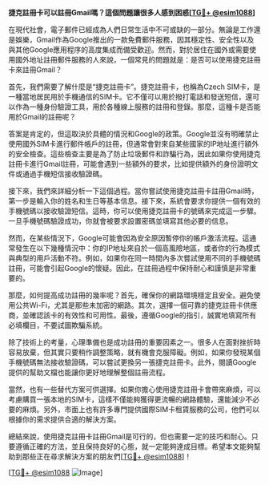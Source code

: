 **捷克註冊卡可以註冊Gmail嗎？這個問題讓很多人感到困惑[[TG💪+ @esim1088](https://t.me/s/esim1088)]**

在現代社會，電子郵件已經成為人們日常生活中不可或缺的一部分。無論是工作還是娛樂，Gmail作為Google推出的一款免費郵件服務，因其穩定性、安全性以及與其他Google應用程序的高度集成而備受歡迎。然而，對於居住在國外或需要使用國外地址註冊郵件服務的人來說，一個常見的問題就是：是否可以使用捷克註冊卡來註冊Gmail？

首先，我們需要了解什麼是“捷克註冊卡”。捷克註冊卡，也稱為Czech SIM卡，是一種當地居民用於手機通信的SIM卡。它不僅可以用於撥打電話和發送短信，還可以作為一種身份驗證工具，用於各種線上服務的註冊和登錄。那麼，這種卡是否能用於Gmail的註冊呢？

答案是肯定的，但這取決於具體的情況和Google的政策。Google並沒有明確禁止使用國外SIM卡進行郵件帳戶的註冊，但通常會對來自某些國家的IP地址進行額外的安全檢查。這些檢查主要是為了防止垃圾郵件和詐騙行為，因此如果你使用捷克註冊卡進行Gmail註冊，可能會遇到一些額外的要求，比如提供額外的身份證明文件或通過手機短信接收驗證碼。

接下來，我們來詳細分析一下這個過程。當你嘗試使用捷克註冊卡註冊Gmail時，第一步是輸入你的姓名和生日等基本信息。接下來，系統會要求你提供一個有效的手機號碼以接收驗證短信。這時，你可以使用捷克註冊卡的號碼來完成這一步驟。一旦手機號碼驗證成功，你就會被要求設置密碼並填寫其他必要的信息。

然而，在某些情況下，Google可能會因為安全原因暫停你的帳戶激活流程。這通常發生在以下幾種情況中：你的IP地址來自於一個高風險地區，或者你的行為模式與典型的用戶活動不符。例如，如果你在同一時間內多次嘗試使用不同的手機號碼註冊，可能會引起Google的懷疑。因此，在註冊過程中保持耐心和謹慎是非常重要的。

那麼，如何提高成功註冊的幾率呢？首先，確保你的網路環境穩定且安全。避免使用公共Wi-Fi，尤其是那些未加密的網路。其次，選擇一個可靠的捷克註冊卡供應商，並確認該卡的有效性和可用性。最後，遵循Google的指引，誠實地填寫所有必填欄目，不要試圖欺騙系統。

除了技術上的考量，心理準備也是成功註冊的重要因素之一。很多人在面對挫折時容易放棄，但其實只要稍作調整策略，就有機會克服障礙。例如，如果你發現某個手機號碼無法接收驗證碼，可以嘗試更換另一張捷克註冊卡。此外，閱讀Google提供的幫助文檔也能讓你更好地理解整個註冊流程。

當然，也有一些替代方案可供選擇。如果你擔心使用捷克註冊卡會帶來麻煩，可以考慮購買一張本地的SIM卡，這樣不僅能夠獲得更流暢的網路體驗，還能減少不必要的麻煩。另外，市面上也有許多專門提供國際SIM卡租賃服務的公司，他們可以根據你的需求提供合適的解決方案。

總結來說，使用捷克註冊卡註冊Gmail是可行的，但也需要一定的技巧和耐心。只要遵循正確的方法，並且保持良好的心態，就一定能夠達成目標。希望本文能夠幫助到那些正在尋求解決方案的朋友們[[TG💪+ @esim1088](https://t.me/s/esim1088)]！

[[TG💪+ @esim1088](https://t.me/s/esim1088) ![Image](https://i.postimg.cc/4NQfJmqS/Snipaste-2025-05-13-00-14-12.png)]